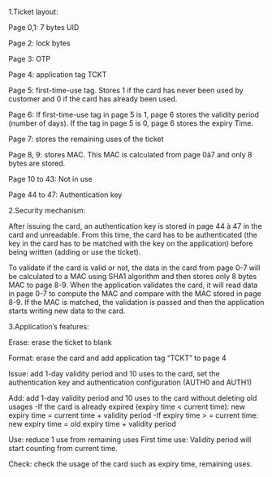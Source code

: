 1.Ticket layout:

Page 0,1: 7 bytes UID

Page 2: lock bytes

Page 3: OTP

Page 4: application tag TCKT

Page 5: first-time-use tag. Stores 1 if the card has never been used by customer and 0 if the
card has already been used.

Page 6:
If first-time-use tag in page 5 is 1, page 6 stores the validity period (number of days).
If the tag in page 5 is 0, page 6 stores the expiry Time.

Page 7: stores the remaining uses of the ticket

Page 8, 9: stores MAC. This MAC is calculated from page 0à7 and only 8 bytes are stored.

Page 10 to 43: Not in use

Page 44 to 47: Authentication key

2.Security mechanism:

After issuing the card, an authentication key is stored in page 44 à 47 in the card and
unreadable. From this time, the card has to be authenticated (the key in the card has to be
matched with the key on the application) before being written (adding or use the ticket).

To validate if the card is valid or not, the data in the card from page 0-7 will be calculated to a
MAC using SHA1 algorithm and then stores only 8 bytes MAC to page 8-9. When the
application validates the card, it will read data in page 0-7 to compute the MAC and compare
with the MAC stored in page 8-9. If the MAC is matched, the validation is passed and then the
application starts writing new data to the card.

3.Application’s features:

Erase: erase the ticket to blank

Format: erase the card and add application tag “TCKT” to page 4

Issue: add 1-day validity period and 10 uses to the card, set the authentication key and
authentication configuration (AUTH0 and AUTH1)

Add: add 1-day validity period and 10 uses to the card without deleting old usages
-If the card is already expired (expiry time < current time):
new expiry time = current time + validity period
-If expiry time > = current time:
new expiry time = old expiry time + validity period

Use: reduce 1 use from remaining uses
First time use: Validity period will start counting from current time.

Check: check the usage of the card such as expiry time, remaining uses.

